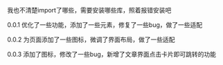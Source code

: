 我也不清楚import了哪些，需要安装哪些库，照着报错安装吧

0.0.1 优化了一些功能，添加了一些元素，修复了一些bug，做了一些适配

0.0.2 为页面添加了一些图标，微调了界面布局，做了一些适配

0.0.3 添加了图标，修改了一些bug，新增了文章界面点击卡片即可跳转的功能
